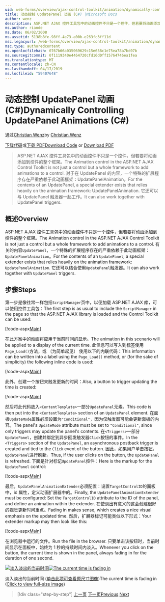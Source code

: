 ```yaml
---
uid: web-forms/overview/ajax-control-toolkit/animation/dynamically-controlling-updatepanel-animations-cs
title: 动态控制 UpdatePanel 动画 (C#) |Microsoft Docs
author: wenz
description: ASP.NET AJAX 控件工具包中的动画控件不只是一个控件，但若要将动画添加到控件的整个框架。 内容的...
ms.author: riande
ms.date: 06/02/2008
ms.assetid: 5138b8fe-98ff-4e73-a00b-e263fc3ff11d
msc.legacyurl: /web-forms/overview/ajax-control-toolkit/animation/dynamically-controlling-updatepanel-animations-cs
msc.type: authoredcontent
ms.openlocfilehash: 0767b66a035069629c15e658c1e75ea78a7bd07b
ms.sourcegitcommit: 0f1119340e4464720cfd16d0ff15764746ea1fea
ms.translationtype: MT
ms.contentlocale: zh-CN
ms.lasthandoff: 04/17/2019
ms.locfileid: "59407648"
---
```

# <a name="dynamically-controlling-updatepanel-animations-c"></a><span data-ttu-id="a9dbe-104">动态控制 UpdatePanel 动画 (C#)</span><span class="sxs-lookup"><span data-stu-id="a9dbe-104">Dynamically Controlling UpdatePanel Animations (C#)</span></span>

<span data-ttu-id="a9dbe-105">通过[Christian Wenz](https://github.com/wenz)</span><span class="sxs-lookup"><span data-stu-id="a9dbe-105">by [Christian Wenz](https://github.com/wenz)</span></span>

<span data-ttu-id="a9dbe-106">[下载代码](http://download.microsoft.com/download/9/3/f/93f8daea-bebd-4821-833b-95205389c7d0/UpdatePanelAnimation2.cs.zip)或[下载 PDF](http://download.microsoft.com/download/b/6/a/b6ae89ee-df69-4c87-9bfb-ad1eb2b23373/updatepanelanimation2CS.pdf)</span><span class="sxs-lookup"><span data-stu-id="a9dbe-106">[Download Code](http://download.microsoft.com/download/9/3/f/93f8daea-bebd-4821-833b-95205389c7d0/UpdatePanelAnimation2.cs.zip) or [Download PDF](http://download.microsoft.com/download/b/6/a/b6ae89ee-df69-4c87-9bfb-ad1eb2b23373/updatepanelanimation2CS.pdf)</span></span>

> <span data-ttu-id="a9dbe-107">ASP.NET AJAX 控件工具包中的动画控件不只是一个控件，但若要将动画添加到控件的整个框架。</span><span class="sxs-lookup"><span data-stu-id="a9dbe-107">The Animation control in the ASP.NET AJAX Control Toolkit is not just a control but a whole framework to add animations to a control.</span></span> <span data-ttu-id="a9dbe-108">对于在 UpdatePanel 的内容，一个特殊的扩展程序存在严重依赖于此动画框架：UpdatePanelAnimation。</span><span class="sxs-lookup"><span data-stu-id="a9dbe-108">For the contents of an UpdatePanel, a special extender exists that relies heavily on the animation framework: UpdatePanelAnimation.</span></span> <span data-ttu-id="a9dbe-109">它还可以与 UpdatePanel 触发器一起工作。</span><span class="sxs-lookup"><span data-stu-id="a9dbe-109">It can also work together with UpdatePanel triggers.</span></span>


## <a name="overview"></a><span data-ttu-id="a9dbe-110">概述</span><span class="sxs-lookup"><span data-stu-id="a9dbe-110">Overview</span></span>

<span data-ttu-id="a9dbe-111">ASP.NET AJAX 控件工具包中的动画控件不只是一个控件，但若要将动画添加到控件的整个框架。</span><span class="sxs-lookup"><span data-stu-id="a9dbe-111">The Animation control in the ASP.NET AJAX Control Toolkit is not just a control but a whole framework to add animations to a control.</span></span> <span data-ttu-id="a9dbe-112">有关的内容`UpdatePanel`，一个特殊的扩展程序存在的严重依赖于此动画框架： `UpdatePanelAnimation`。</span><span class="sxs-lookup"><span data-stu-id="a9dbe-112">For the contents of an `UpdatePanel`, a special extender exists that relies heavily on the animation framework: `UpdatePanelAnimation`.</span></span> <span data-ttu-id="a9dbe-113">它还可以结合使用`UpdatePanel`触发器。</span><span class="sxs-lookup"><span data-stu-id="a9dbe-113">It can also work together with `UpdatePanel` triggers.</span></span>

## <a name="steps"></a><span data-ttu-id="a9dbe-114">步骤</span><span class="sxs-lookup"><span data-stu-id="a9dbe-114">Steps</span></span>

<span data-ttu-id="a9dbe-115">第一步是像往常一样包括`ScriptManager`页中，以便加载 ASP.NET AJAX 库，可以使用控件工具包：</span><span class="sxs-lookup"><span data-stu-id="a9dbe-115">The first step is as usual to include the `ScriptManager` in the page so that the ASP.NET AJAX library is loaded and the Control Toolkit can be used:</span></span>


[!code-aspx[Main](dynamically-controlling-updatepanel-animations-cs/samples/sample1.aspx)]

<span data-ttu-id="a9dbe-116">在此方案中的动画将应用于当前时间的显示。</span><span class="sxs-lookup"><span data-stu-id="a9dbe-116">The animation in this scenario will be applied to a display of the current time.</span></span> <span data-ttu-id="a9dbe-117">此信息可以写入到标签使用`Page_Load()`方法，或 （为简单起见） 使用以下的内联代码：</span><span class="sxs-lookup"><span data-stu-id="a9dbe-117">This information can be written into a label using the `Page_Load()` method, or (for the sake of simplicity) the following inline code is used:</span></span>


[!code-aspx[Main](dynamically-controlling-updatepanel-animations-cs/samples/sample2.aspx)]

<span data-ttu-id="a9dbe-118">此外，创建一个按钮来触发更新的时间：</span><span class="sxs-lookup"><span data-stu-id="a9dbe-118">Also, a button to trigger updating the time is created:</span></span>


[!code-aspx[Main](dynamically-controlling-updatepanel-animations-cs/samples/sample3.aspx)]

<span data-ttu-id="a9dbe-119">然后将此代码放入`<ContentTemplate>`一部分`UpdatePanel`元素。</span><span class="sxs-lookup"><span data-stu-id="a9dbe-119">This code is then put into the `<ContentTemplate>` section of an `UpdatePanel` element.</span></span> <span data-ttu-id="a9dbe-120">在面板`UpdateMode`属性必须设置为`"Conditional"`，因为仅触发器可能会更新面板的内容。</span><span class="sxs-lookup"><span data-stu-id="a9dbe-120">The panel's `UpdateMode` attribute must be set to `"Conditional"`, since only triggers may update the panel's contents.</span></span> <span data-ttu-id="a9dbe-121">在`<Triggers>`一部分`UpdatePanel`，创建并绑定到异步回发触发器`Click`按钮的事件。</span><span class="sxs-lookup"><span data-stu-id="a9dbe-121">In the `<Triggers>` section of the `UpdatePanel`, an asynchronous postback trigger is created and tied to the `Click` event of the button.</span></span> <span data-ttu-id="a9dbe-122">因此，如果用户单击按钮，`UpdatePanel`进行刷新。</span><span class="sxs-lookup"><span data-stu-id="a9dbe-122">Thus, if the user clicks on the button, the `UpdatePanel` is refreshed.</span></span> <span data-ttu-id="a9dbe-123">下面是针对标记`UpdatePanel`控件：</span><span class="sxs-lookup"><span data-stu-id="a9dbe-123">Here is the markup for the `UpdatePanel` control:</span></span>


[!code-aspx[Main](dynamically-controlling-updatepanel-animations-cs/samples/sample4.aspx)]

<span data-ttu-id="a9dbe-124">最后，`UpdatePanelAnimationExtender`必须配置：设置`TargetControlID`的面板中，id 属性，定义动画扩展器中的。</span><span class="sxs-lookup"><span data-stu-id="a9dbe-124">Finally, the `UpdatePanelAnimationExtender` must be configured: Set the `TargetControlID` attribute to the ID of the panel, and define an animation within the extender.</span></span> <span data-ttu-id="a9dbe-125">在使淡出有意义的这会创建很好的视觉更新时间重点。</span><span class="sxs-lookup"><span data-stu-id="a9dbe-125">Fading in makes sense, which creates a nice visual emphasis on the updated time.</span></span> <span data-ttu-id="a9dbe-126">然后，扩展器标记可能类似以下形式：</span><span class="sxs-lookup"><span data-stu-id="a9dbe-126">Your extender markup may then look like this:</span></span>


[!code-aspx[Main](dynamically-controlling-updatepanel-animations-cs/samples/sample5.aspx)]

<span data-ttu-id="a9dbe-127">在浏览器中运行的文件。</span><span class="sxs-lookup"><span data-stu-id="a9dbe-127">Run the file in the browser.</span></span> <span data-ttu-id="a9dbe-128">只要单击该按钮时，当前时间显示在面板中，始终为 1 秒的持续时间内淡入。</span><span class="sxs-lookup"><span data-stu-id="a9dbe-128">Whenever you click on the button, the current time is shown in the panel, always fading in for the duration of one second.</span></span>


<span data-ttu-id="a9dbe-129">[![淡入淡出的当前时间](dynamically-controlling-updatepanel-animations-cs/_static/image2.png)](dynamically-controlling-updatepanel-animations-cs/_static/image1.png)</span><span class="sxs-lookup"><span data-stu-id="a9dbe-129">[![The current time is fading in](dynamically-controlling-updatepanel-animations-cs/_static/image2.png)](dynamically-controlling-updatepanel-animations-cs/_static/image1.png)</span></span>

<span data-ttu-id="a9dbe-130">淡入淡出的当前时间 ([单击此项可查看原尺寸图像](dynamically-controlling-updatepanel-animations-cs/_static/image3.png))</span><span class="sxs-lookup"><span data-stu-id="a9dbe-130">The current time is fading in ([Click to view full-size image](dynamically-controlling-updatepanel-animations-cs/_static/image3.png))</span></span>

> [!div class="step-by-step"]
> <span data-ttu-id="a9dbe-131">[上一页](animating-an-updatepanel-control-cs.md)
> [下一页](adding-animation-to-a-control-vb.md)</span><span class="sxs-lookup"><span data-stu-id="a9dbe-131">[Previous](animating-an-updatepanel-control-cs.md)
[Next](adding-animation-to-a-control-vb.md)</span></span>
